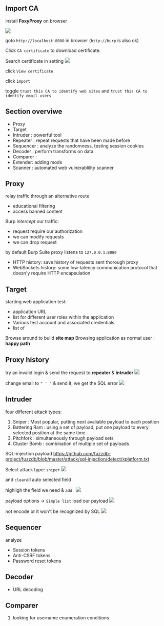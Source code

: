 ## Import CA
install **FoxyProxy** on browser

![](https://i.imgur.com/hAnkj19.png)

goto `http://localhost:8080` in browser
(`http://burp` is also ok)

Click `CA certificate` to download certificate.


Search certificate in setting
![](https://i.imgur.com/mOQZj5C.png)

click `View certificate`

click `import`

toggle `trust this CA to identify web sites` and `trust this CA to identify email users`


## Section overviwe
* Proxy
* Target
* Intruder : powerful tool
* Repeater : repeat requests that have been made before
* Sequencer : analyze the randomness, testing session cookies
* Decoder : perform transforms on data
* Comparer : 
* Extender: adding mods
* Scanner : automated web vulnerablility scanner

## Proxy
relay traffic through an alternative route
* educational filtering
* access banned content

Burp *intercept* our traffic:
* request require our authorization
* we can modify requests 
* we can drop request

by default Burp Suite proxy listens to `127.0.0.1:8080`

* HTTP history: save history of requests sent thorough proxy
* WebSockets history: some low-latency communication protocol that doesn'y require HTTP encapsulation

## Target

starting web application test:
* application URL
* list for different user roles within the application
* Various test account and associated credentials
* list of 

Browse around to build **site map**
Browsing application as normal user : **happy path**

## Proxy history
try an invalid login & send the request to **repeater** & **intruder**
![](https://i.imgur.com/uN7grhX.png)


change email to `" ' "` & send it, we get the SQL error
![](https://i.imgur.com/p6Q0343.png)


## Intruder

four different attack types:
1. Sniper : Most popular, putting next avaliable payload to each position
2. Battering Ram : using a set of payload, put one  payload to every selected position at the same time.
3. Pitchfork : simultaneously through payload sets
4. Cluster Bomb : combination of multiple set of payloads

SQL-injection payload
https://github.com/fuzzdb-project/fuzzdb/blob/master/attack/sql-injection/detect/xplatform.txt

Select attack type: `sniper`
![](https://i.imgur.com/66iqXGo.png)


and `clear`all auto selected field

highligh the field we need & `add `
![](https://i.imgur.com/hRhQ9IV.png)

payload options -> `Simple list` load our payload
![](https://i.imgur.com/NQwuzfR.png)

not encode or it won't be recognized by SQL
![](https://i.imgur.com/vOPjaUd.png)

## Sequencer

analyze
* Session tokens
* Anti-CSRF tokens
* Password reset tokens

## Decoder

* URL decoding


## Comparer
1.  looking for username enumeration conditions